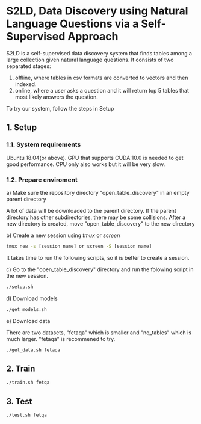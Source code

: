 # S2LD, Data Discovery using Natural Language Questions via a Self-Supervised Approach
S2LD is a self-supervised data discovery system that finds tables among a large collection given natural language questions. It consists of two separated stages:

1. offline, where tables in csv formats are converted to vectors and then indexed.  
2. online, where a user asks a question and it will return top 5 tables that most likely answers the question.

To try our system, follow the steps in Setup

## 1. Setup
### 1.1. System requirements

Ubuntu 18.04(or above). GPU that supports CUDA 10.0 is needed to get good performance. CPU only also works but it will be very slow.

### 1.2. Prepare enviroment

a) Make sure the repository directory "open_table_discovery" in an empty parent directory
 
   A lot of data will be downloaded to the parent directory. If the parent directory has other subdirectories, there may be some collisions. After a new directory is created, move "open_table_discovery" to the new directory 
   
b) Create a new session using *tmux* or *screen*
   ```   bash
   tmux new -s [session name] or screen -S [session name] 
   ```
   It takes time to run the following scripts, so it is better to create a session.

c) Go to the "open_table_discovery" directory and run the folowing script in the new session.
      
   ```   bash
   ./setup.sh
   ```
d) Download models
   
   ```   bash
   ./get_models.sh
   ```

e) Download data

   There are two datasets, "fetaqa" which is smaller and "nq_tables" which is much larger. "fetaqa" is recommened to try.
     
   ```   bash
   ./get_data.sh fetaqa
   ```

## 2. Train
    
   ```   bash
   ./train.sh fetqa
   ```
    
## 3. Test
   ```   bash
   ./test.sh fetqa
   ```
    

